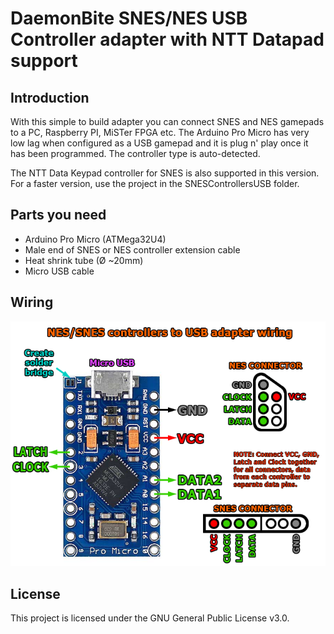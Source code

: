 # DaemonBite SNES/NES USB Controller adapter with NTT Datapad support
## Introduction
With this simple to build  adapter you can connect SNES and NES gamepads to a PC, Raspberry PI, MiSTer FPGA etc. The Arduino Pro Micro has very low lag when configured as a USB gamepad and it is plug n' play once it has been programmed. The controller type is auto-detected.

The NTT Data Keypad controller for SNES is also supported in this version. For a faster version, use the project in the SNESControllersUSB folder.

## Parts you need
- Arduino Pro Micro (ATMega32U4)
- Male end of SNES or NES controller extension cable
- Heat shrink tube (Ø ~20mm)
- Micro USB cable

## Wiring
![Assemble1](images/snes-usb-adapter-wiring.png)

## License
This project is licensed under the GNU General Public License v3.0.

